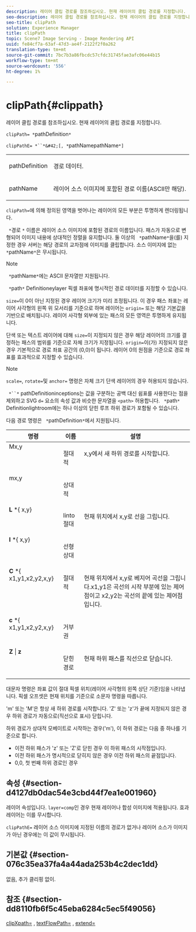 ```yaml
---
description: 레이어 클립 경로를 참조하십시오. 현재 레이어의 클립 경로를 지정합니다.
seo-description: 레이어 클립 경로를 참조하십시오. 현재 레이어의 클립 경로를 지정합니다.
seo-title: clipPath
solution: Experience Manager
title: clipPath
topic: Scene7 Image Serving - Image Rendering API
uuid: fe84cf7a-63af-47d3-ae4f-2122f2f0a262
translation-type: tm+mt
source-git-commit: 7bc7b3a86fbcdc57cfdc31745fae3afc06e44b15
workflow-type: tm+mt
source-wordcount: '556'
ht-degree: 1%

---
```



# clipPath{#clippath}

레이어 클립 경로를 참조하십시오. 현재 레이어의 클립 경로를 지정합니다.

`clipPath= *`pathDefinition`*`

`clipPathE= *``*&#42;[, *`pathNamepathName`*]`

<table id="simpletable_275E2A5FAB804C6388BD110D2ACA3C82"> 
 <tr class="strow"> 
  <td class="stentry"> <p><span class="codeph"> <span class="varname"> pathDefinition</span> </span> </p> </td> 
  <td class="stentry"> <p>경로 데이터. </p></td> 
 </tr> 
 <tr class="strow"> 
  <td class="stentry"> <p><span class="codeph"> <span class="varname"> pathName</span></span> </p> </td> 
  <td class="stentry"> <p>레이어 소스 이미지에 포함된 경로 이름(ASCII만 해당). </p></td> 
 </tr> 
</table>

`clipPath=`에 의해 정의된 영역을 벗어나는 레이어의 모든 부분은 투명하게 렌더링됩니다.

` *`경로 `*` 이름은 레이어 소스 이미지에 포함된 경로의 이름입니다. 패스가 자동으로 변형되어 이미지 내용에 상대적인 정렬을 유지합니다. 둘 이상의 ` *`pathName`*`을(를) 지정한 경우 서버는 해당 경로의 교차점에 이미지를 클립합니다. 소스 이미지에 없는 ` *`pathName`*`은 무시됩니다.

>[!NOTE]
>
>` *`pathName`*`에는 ASCII 문자열만 지원됩니다.

` *`path`*` Definitioneylayer 픽셀 좌표에 명시적인 경로 데이터를 지정할 수 있습니다.

`size=`이 0이 아닌 지정된 경우 레이어 크기가 미리 조정됩니다. 이 경우 패스 좌표는 레이어 사각형의 왼쪽 위 모서리를 기준으로 하며 레이어는 `origin=` 또는 해당 기본값을 기반으로 배치됩니다. 레이어 사각형 외부에 있는 패스의 모든 영역은 투명하게 유지됩니다.

단색 또는 텍스트 레이어에 대해 `size=`이 지정되지 않은 경우 해당 레이어의 크기를 결정하는 패스의 범위를 기준으로 자체 크기가 지정됩니다. `origin=`이(가) 지정되지 않은 경우 기본적으로 경로 좌표 공간의 (0,0)이 됩니다. 레이어 0의 원점을 기준으로 경로 좌표를 효과적으로 지정할 수 있습니다.

>[!NOTE]
>
>`scale=`,  `rotate=`및  `anchor=` 명령은 자체 크기 단색 레이어의 경우 허용되지 않습니다.

` *``*` pathDefinitioninceptions는 값을 구분하는 공백 대신 쉼표를 사용한다는 점을 제외하고 SVG  `d=` 요소의 속성 값과 비슷한 문자열을  `<path>` 허용합니다. ` *`path`*` Definitionlightroom에는 하나 이상의 닫힌 루프 하위 경로가 포함될 수 있습니다.

다음 경로 명령은 ` *`pathDefinition`*`에서 지원됩니다.

<table id="table_A74DD7A48B1C417D9D4BA46BECEAB981"> 
 <thead> 
  <tr> 
   <th class="entry"> <b> 명령</b> </th> 
   <th class="entry"> <b> 이름</b> </th> 
   <th class="entry"> <b> 설명</b> </th> 
  </tr> 
 </thead>
 <tbody> 
  <tr valign="top"> 
   <td> <b> </b> <span class="varname"> Mx,y</span> </td> 
   <td> <p> 절대적 </p> </td> 
   <td> <p> x,y에서 새 하위 경로를 시작합니다. </p> </td> 
  </tr> 
  <tr valign="top"> 
   <td> <b> </b> <span class="varname"> mx,y</span> </td> 
   <td> <p> 상대적 </p> </td> 
  </tr> 
  <tr valign="top"> 
   <td> <b> L</b> *{<span class="varname"> x,y</span>} </td> 
   <td> <p> linto 절대 </p> </td> 
   <td> <p> 현재 위치에서 x,y로 선을 그립니다. </p> </td> 
  </tr> 
  <tr valign="top"> 
   <td> <b> l</b> *{<span class="varname"> x,y</span>} </td> 
   <td> <p> 선형 상대 </p> </td> 
  </tr> 
  <tr valign="top"> 
   <td> <b> C</b> *{<span class="varname"> x1,y1,x2,y2,x,y</span>} </td> 
   <td> <p> 절대적 </p> </td> 
   <td> <p> 현재 위치에서 x,y로 베지어 곡선을 그립니다.x1,y1은 곡선의 시작 부분에 있는 제어점이고 x2,y2는 곡선의 끝에 있는 제어점입니다. </p> </td> 
  </tr> 
  <tr valign="top"> 
   <td> <b> c</b> *{<span class="varname"> x1,y1,x2,y2,x,y</span>} </td> 
   <td> <p> 거부권 </p> </td> 
  </tr> 
  <tr valign="top"> 
   <td> <b> Z</b> |  <b>z</b> </td> 
   <td> <p> 닫힌 경로 </p> </td> 
   <td> <p> 현재 하위 패스를 직선으로 닫습니다. </p> </td> 
  </tr> 
 </tbody> 
</table>

대문자 명령은 좌표 값이 절대 픽셀 위치(레이어 사각형의 왼쪽 상단 기준)임을 나타냅니다. 픽셀 오프셋은 현재 위치를 기준으로 소문자 명령을 따릅니다.

&#39;m&#39; 또는 &#39;M&#39;은 항상 새 하위 경로를 시작합니다. &#39;Z&#39; 또는 &#39;z&#39;가 끝에 지정되지 않은 경우 하위 경로가 자동으로(직선으로 표시) 닫힙니다.

하위 경로가 상대적 모베이트로 시작하는 경우(&#39;m&#39;), 이 하위 경로는 다음 중 하나를 기준으로 합니다.

* 이전 하위 패스가 &#39;z&#39; 또는 &#39;Z&#39;로 닫힌 경우 이 하위 패스의 시작점입니다.
* 이전 하위 패스가 명시적으로 닫히지 않은 경우 이전 하위 패스의 끝점입니다.
* 0,0, 첫 번째 하위 경로인 경우

## 속성 {#section-d4127db0dac54e3cbd44f7ea1e001960}

레이어 속성입니다. `layer=comp`인 경우 현재 레이어나 합성 이미지에 적용됩니다. 효과 레이어는 이를 무시합니다.

`clipPathE=` 레이어 소스 이미지에 지정된 이름의 경로가 없거나 레이어 소스가 이미지가 아닌 경우에는 이 값이 무시됩니다.

## 기본값 {#section-076c35ea37fa4a44ada253b4c2dec1dd}

없음, 추가 클리핑 없이.

## 참조 {#section-dd8110fb6f5c45eba6284c5ec5f49056}

[clipXpath=](../../../../../is-api/http-ref/image-serving-api-ref/c-http-protocol-reference/c-command-reference/r-clipxpath.md#reference-17e5e4da3e044943af8f963f58a45f53) ,  [textFlowPath=](../../../../../is-api/http-ref/image-serving-api-ref/c-http-protocol-reference/c-command-reference/r-textflowpath.md#reference-0b8d9493d71342f0b6a64a6d221584ef) ,  [extend=](../../../../../is-api/http-ref/image-serving-api-ref/c-http-protocol-reference/c-command-reference/r-extend.md#reference-7e9156beb285459d830e2d56782a74ac)
